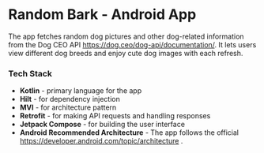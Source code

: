 # Random Bark - Android App

The app fetches random dog pictures and other dog-related information from the Dog CEO API https://dog.ceo/dog-api/documentation/. It lets users view different dog breeds and enjoy cute dog images with each refresh.


### Tech Stack
- **Kotlin** - primary language for the app
- **Hilt** - for dependency injection 
- **MVI** - for architecture pattern 
- **Retrofit** - for making API requests and handling responses
- **Jetpack Compose** - for building the user interface
- **Android Recommended Architecture** - The app follows the official https://developer.android.com/topic/architecture .
